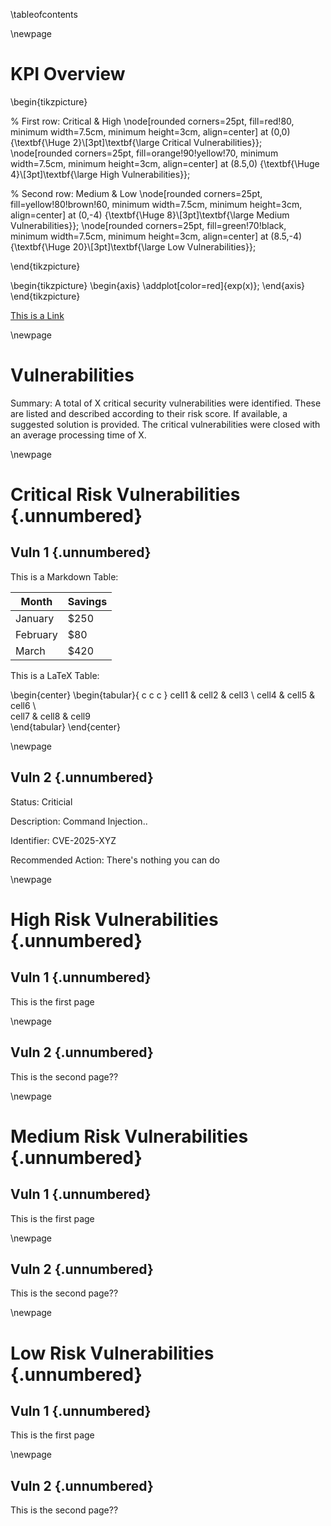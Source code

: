 \tableofcontents

\newpage

# KPI Overview

\begin{tikzpicture}

% First row: Critical & High
\node[rounded corners=25pt, fill=red!80, minimum width=7.5cm, minimum height=3cm, align=center] at (0,0) {\textbf{\Huge 2}\\[3pt]\textbf{\large Critical Vulnerabilities}};
\node[rounded corners=25pt, fill=orange!90!yellow!70, minimum width=7.5cm, minimum height=3cm, align=center] at (8.5,0) {\textbf{\Huge 4}\\[3pt]\textbf{\large High Vulnerabilities}};

% Second row: Medium & Low
\node[rounded corners=25pt, fill=yellow!80!brown!60, minimum width=7.5cm, minimum height=3cm, align=center] at (0,-4) {\textbf{\Huge 8}\\[3pt]\textbf{\large Medium Vulnerabilities}};
\node[rounded corners=25pt, fill=green!70!black, minimum width=7.5cm, minimum height=3cm, align=center] at (8.5,-4) {\textbf{\Huge 20}\\[3pt]\textbf{\large Low Vulnerabilities}};

\end{tikzpicture}

\begin{tikzpicture}
    \begin{axis}
        \addplot[color=red]{exp(x)};
    \end{axis}
\end{tikzpicture}

[This is a Link](https://google.de)

\newpage

# Vulnerabilities

Summary: A total of X critical security vulnerabilities were identified.
These are listed and described according to their risk score. If available, a suggested solution is
provided.
The critical vulnerabilities were closed with an average processing time of X.

\newpage

# Critical Risk Vulnerabilities {.unnumbered}

## Vuln 1 {.unnumbered}

This is a Markdown Table:

| Month    | Savings |
| -------- | ------- |
| January  | $250    |
| February | $80     |
| March    | $420    |


This is a LaTeX Table:

\begin{center}
\begin{tabular}{ c c c }
 cell1 & cell2 & cell3 \\ 
 cell4 & cell5 & cell6 \\  
 cell7 & cell8 & cell9    
\end{tabular}
\end{center}

\newpage

## Vuln 2 {.unnumbered}

Status: Criticial

Description: Command Injection..

Identifier: CVE-2025-XYZ

Recommended Action: There's nothing you can do

\newpage

# High Risk Vulnerabilities {.unnumbered}

## Vuln 1 {.unnumbered}

This is the first page

\newpage

## Vuln 2 {.unnumbered}

This is the second page??

\newpage

# Medium Risk Vulnerabilities {.unnumbered}

## Vuln 1  {.unnumbered}

This is the first page

\newpage

## Vuln 2  {.unnumbered}

This is the second page??

\newpage

# Low Risk Vulnerabilities {.unnumbered}

## Vuln 1 {.unnumbered}

This is the first page

\newpage

## Vuln 2 {.unnumbered}

This is the second page??